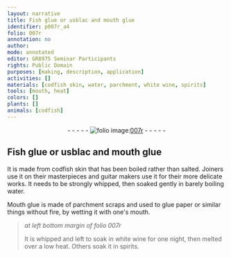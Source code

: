```yaml
---
layout: narrative
title: Fish glue or usblac and mouth glue
identifier: p007r_a4
folio: 007r
annotation: no
author:
mode: annotated
editor: GR8975 Seminar Participants
rights: Public Domain
purposes: [making, description, application]
activities: []
materials: [codfish skin, water, parchment, white wine, spirits]
tools: [mouth, heat]
colors: []
plants: []
animals: [codfish]
---
```


 <div class="folio" align="center">- - - - - <a href="http://gallica.bnf.fr/ark:/12148/btv1b10500001g/f19.image" target="_blank"><img src="https://cu-mkp.github.io/GR8975-edition/assets/photo-icon.png" alt="folio image: " style="display:inline-block; margin-bottom:-3px;"/>007r</a> - - - - - </div> 

##  Fish glue or usblac and mouth glue 

 
  It is made from <span class="material"><span class="animal">codfish</span> skin</span> that has been boiled rather than salted. <span class="profession">Joiners</span> use it on their masterpieces and <span class="profession">guitar makers</span> use it for their more delicate works. It needs to be strongly whipped, then soaked gently in <span class="material_format">barely boiling <span class="material">water</span></span>. 
 
 Mouth glue is made of <span class="material_format"><span class="material">parchment</span> scraps</span> and used to glue paper or similar things without fire, by wetting it with one's <span class="tool">mouth</span>. 
 
> *at left bottom margin of folio 007r*
> 
>   It is whipped and left to soak in <span class="material">white wine</span> for one night, then melted over a low <span class="tool">heat</span>. Others soak it in <span class="material">spirits</span>. 
 